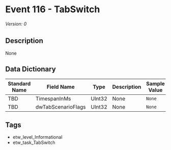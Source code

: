 # Event 116 - TabSwitch
###### Version: 0

## Description
None

## Data Dictionary
|Standard Name|Field Name|Type|Description|Sample Value|
|---|---|---|---|---|
|TBD|TimespanInMs|UInt32|None|`None`|
|TBD|dwTabScenarioFlags|UInt32|None|`None`|

## Tags
* etw_level_Informational
* etw_task_TabSwitch